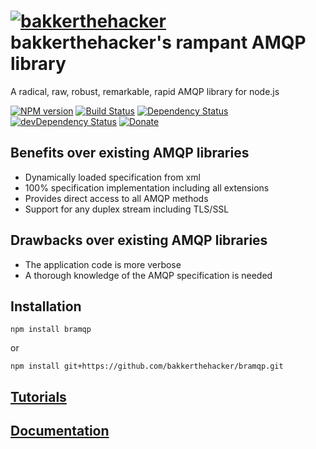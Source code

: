 # [![bakkerthehacker](https://secure.gravatar.com/avatar/5d41671650b9f93a138b64e61c2ad8e4.png?s=28)](https://github.com/bakkerthehacker) bakkerthehacker's rampant AMQP library

A radical, raw, robust, remarkable, rapid AMQP library for node.js

[![NPM version](https://img.shields.io/npm/v/bramqp.svg)](https://npmjs.org/package/bramqp)
[![Build Status](https://img.shields.io/travis/bakkerthehacker/bramqp/master.svg)](https://travis-ci.org/bakkerthehacker/bramqp)
[![Dependency Status](https://img.shields.io/david/bakkerthehacker/bramqp.svg)](https://david-dm.org/bakkerthehacker/bramqp)
[![devDependency Status](https://img.shields.io/david/dev/bakkerthehacker/bramqp.svg)](https://david-dm.org/bakkerthehacker/bramqp#info=devDependencies)
[![Donate](https://img.shields.io/badge/donate-%E0%B8%BF%20bitcoin-127fdc.svg)](bitcoin:1GrANTBdVhTDsosWRUXpwWiYGjYdBLUmkQ?amount=0.05&message=bramqp%20donation)

## Benefits over existing AMQP libraries

- Dynamically loaded specification from xml
- 100% specification implementation including all extensions
- Provides direct access to all AMQP methods
- Support for any duplex stream including TLS/SSL

## Drawbacks over existing AMQP libraries

- The application code is more verbose
- A thorough knowledge of the AMQP specification is needed

## Installation

```
npm install bramqp
```

or

```
npm install git+https://github.com/bakkerthehacker/bramqp.git
```

## [Tutorials](tutorial/Tutorial.md)

## [Documentation](doc/Documentation.md)
